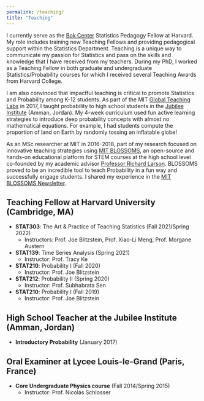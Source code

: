 ```yaml
---
permalink: /teaching/
title: "Teaching"
---
```


I currently serve as the [Bok Center](https://bokcenter.harvard.edu/) Statistics Pedagogy Fellow at Harvard. My role includes training new Teaching Fellows and providing pedagogical support within the Statistics Department. Teaching is a unique way to communicate my passion for Statistics and pass on the skills and knowledge that I have received from my teachers. During my PhD, I worked as a Teaching Fellow in both graduate and undergraduate Statistics/Probability courses for which I received several Teaching Awards from Harvard College.

I am also convinced that impactful teaching is critical to promote Statistics and Probability among K-12 students. As part of the MIT [Global Teaching Labs](https://misti.mit.edu/your-resources/crafting-your-experience/types-programs/global-teaching-labs) in 2017, I taught probability to high school students in the [Jubilee Institute](http://www.jubilee.edu.jo/) (Amman, Jordan). My 4-week curriculum used fun active learning strategies to introduce deep probability concepts with almost no mathematical equations. For example, I had students compute the proportion of land on Earth by randomly tossing an inflatable globe!

As an MSc researcher at MIT in 2016-2018, part of my research focused on innovative teaching strategies using [MIT BLOSSOMS](https://blossoms.mit.edu/mit_blossoms_initiative_math_science_video_lessons_high_school_students), an
open-source and hands-on educational platform for STEM courses at the high school level co-founded by my academic advisor [Professor Richard Larson](https://idss.mit.edu/staff/richard-larson/). BLOSSOMS proved to be an incredible tool to teach Probability in a fun way and successfully engage students. I shared my experience in the [MIT BLOSSOMS Newsletter](https://blossoms.mit.edu/news/newsletters/december_2016_january_2017).

## Teaching Fellow at Harvard University (Cambridge, MA)
- **STAT303**: The Art & Practice of Teaching Statistics (Fall 2021/Spring 2022)
    - Instructors: Prof. Joe Blitzstein, Prof. Xiao-Li Meng, Prof. Morgane Austern
- **STAT139**: Time Series Analysis (Spring 2021)
    - Instructor: Prof. Tracy Ke
- **STAT210**: Probability I (Fall 2020)
    - Instructor: Prof. Joe Blitzstein
- **STAT212**: Probability II (Spring 2020)
    - Instructor: Prof. Subhabrata Sen
- **STAT210**: Probability I (Fall 2019)
    - Instructor: Prof. Joe Blitzstein

## High School Teacher at the Jubilee Institute (Amman, Jordan)
- **Introductory Probability** (January 2017)

## Oral Examiner at Lycee Louis-le-Grand (Paris, France)
- **Core Undergraduate Physics course** (Fall 2014/Spring 2015)
    - Instructor: Prof. Nicolas Schlosser
